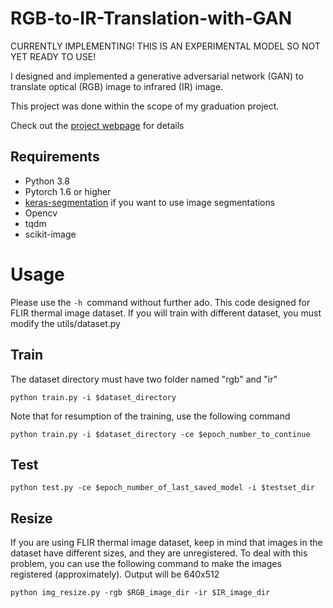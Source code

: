 # RGB-to-IR-Translation-with-GAN

CURRENTLY IMPLEMENTING! THIS IS AN EXPERIMENTAL MODEL SO NOT YET READY TO USE!

I designed and implemented a generative adversarial network (GAN) to translate optical (RGB) image to infrared (IR) image. 

This project was done within the scope of my graduation project.

Check out the [project webpage](https://eneserdo.github.io/RGB-to-IR-Translation-with-GAN/) for details

## Requirements

* Python 3.8
* Pytorch 1.6 or higher
* [keras-segmentation](https://github.com/divamgupta/image-segmentation-keras) if you want to use image segmentations 
* Opencv 
* tqdm
* scikit-image

# Usage

Please use the ```-h ```command without further ado. This code designed for FLIR thermal image dataset. If you will train with different dataset, you must modify the utils/dataset.py

## Train

The dataset directory must have two folder named "rgb" and "ir"

```
python train.py -i $dataset_directory
```

Note that for resumption of the training, use the following command

```
python train.py -i $dataset_directory -ce $epoch_number_to_continue
```



## Test

```
python test.py -ce $epoch_number_of_last_saved_model -i $testset_dir
```

## Resize

If you are using FLIR thermal image dataset, keep in mind that images in the dataset have different sizes, and they are unregistered.
To deal with this problem, you can use the following command to make the images registered (approximately). Output will be 640x512

```
python img_resize.py -rgb $RGB_image_dir -ir $IR_image_dir
```

